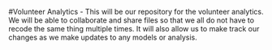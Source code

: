 #Volunteer Analytics - This will be our repository for the volunteer analytics.  We will be able to collaborate and share files so that we all do not have to recode the same thing multiple times.  It will also allow us to make track our changes as we make updates to any models or analysis.  

